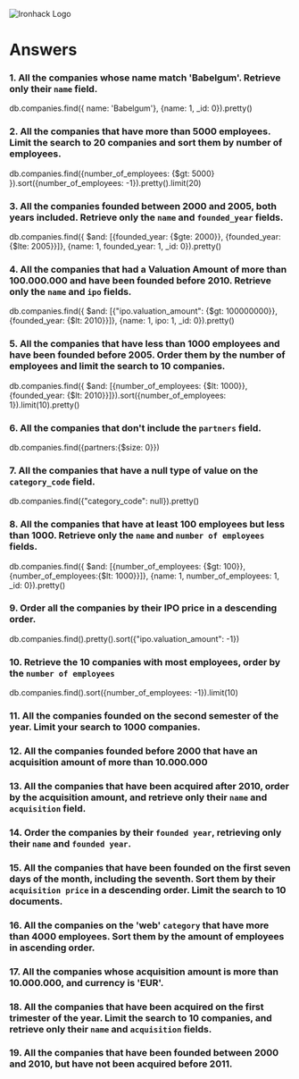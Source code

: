 ![Ironhack Logo](https://i.imgur.com/1QgrNNw.png)

# Answers

### 1. All the companies whose name match 'Babelgum'. Retrieve only their `name` field.

 db.companies.find({ name: 'Babelgum'}, {name: 1, _id: 0}).pretty()

### 2. All the companies that have more than 5000 employees. Limit the search to 20 companies and sort them by **number of employees**.

db.companies.find({number_of_employees: {$gt: 5000} }).sort({number_of_employees: -1}).pretty().limit(20)

### 3. All the companies founded between 2000 and 2005, both years included. Retrieve only the `name` and `founded_year` fields.

 db.companies.find({ $and: [{founded_year: {$gte: 2000}}, {founded_year:{$lte: 2005}}]}, {name: 1, founded_year: 1, _id: 0}).pretty()

### 4. All the companies that had a Valuation Amount of more than 100.000.000 and have been founded before 2010. Retrieve only the `name` and `ipo` fields.

db.companies.find({ $and: [{"ipo.valuation_amount": {$gt: 100000000}}, {founded_year: {$lt: 2010}}]}, {name: 1, ipo: 1, _id: 0}).pretty()

### 5. All the companies that have less than 1000 employees and have been founded before 2005. Order them by the number of employees and limit the search to 10 companies.

db.companies.find({ $and: [{number_of_employees: {$lt: 1000}}, {founded_year: {$lt: 2010}}]}).sort({number_of_employees: 1}).limit(10).pretty()

### 6. All the companies that don't include the `partners` field.

<!-- don't work -->
db.companies.find({partners:{$size: 0}})

### 7. All the companies that have a null type of value on the `category_code` field.

db.companies.find({"category_code": null}).pretty()


### 8. All the companies that have at least 100 employees but less than 1000. Retrieve only the `name` and `number of employees` fields.

 db.companies.find({ $and: [{number_of_employees: {$gt: 100}}, {number_of_employees:{$lt: 1000}}]}, {name: 1, number_of_employees: 1, _id: 0}).pretty()

### 9. Order all the companies by their IPO price in a descending order.

 db.companies.find().pretty().sort({"ipo.valuation_amount": -1})

### 10. Retrieve the 10 companies with most employees, order by the `number of employees`

db.companies.find().sort({number_of_employees: -1}).limit(10)


### 11. All the companies founded on the second semester of the year. Limit your search to 1000 companies.

<!-- Your Code Goes Here -->

### 12. All the companies founded before 2000 that have an acquisition amount of more than 10.000.000

<!-- Your Code Goes Here -->

### 13. All the companies that have been acquired after 2010, order by the acquisition amount, and retrieve only their `name` and `acquisition` field.

<!-- Your Code Goes Here -->

### 14. Order the companies by their `founded year`, retrieving only their `name` and `founded year`.

<!-- Your Code Goes Here -->

### 15. All the companies that have been founded on the first seven days of the month, including the seventh. Sort them by their `acquisition price` in a descending order. Limit the search to 10 documents.

<!-- Your Code Goes Here -->

### 16. All the companies on the 'web' `category` that have more than 4000 employees. Sort them by the amount of employees in ascending order.

<!-- Your Code Goes Here -->

### 17. All the companies whose acquisition amount is more than 10.000.000, and currency is 'EUR'.

<!-- Your Code Goes Here -->

### 18. All the companies that have been acquired on the first trimester of the year. Limit the search to 10 companies, and retrieve only their `name` and `acquisition` fields.

<!-- Your Code Goes Here -->

### 19. All the companies that have been founded between 2000 and 2010, but have not been acquired before 2011.

<!-- Your Code Goes Here -->
